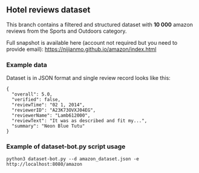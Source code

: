 ## Hotel reviews dataset
This branch contains a filtered and structured dataset with **10 000** amazon reviews from the Sports and Outdoors category. 

Full snapshot is available here (account not required but you need to provide email): https://nijianmo.github.io/amazon/index.html

### Example data

Dataset is in JSON format and single review record looks like this:

```
{
  "overall": 5.0,
  "verified": false,
  "reviewTime": "02 1, 2014",
  "reviewerID": "A23K73OVXJ04EG",
  "reviewerName": "Lamb612000",
  "reviewText": "It was as described and fit my...",
  "summary": "Neon Blue Tutu"
}
```

### Example of dataset-bot.py script usage

```
python3 dataset-bot.py --d amazon_dataset.json -e http://localhost:8080/amazon
```
